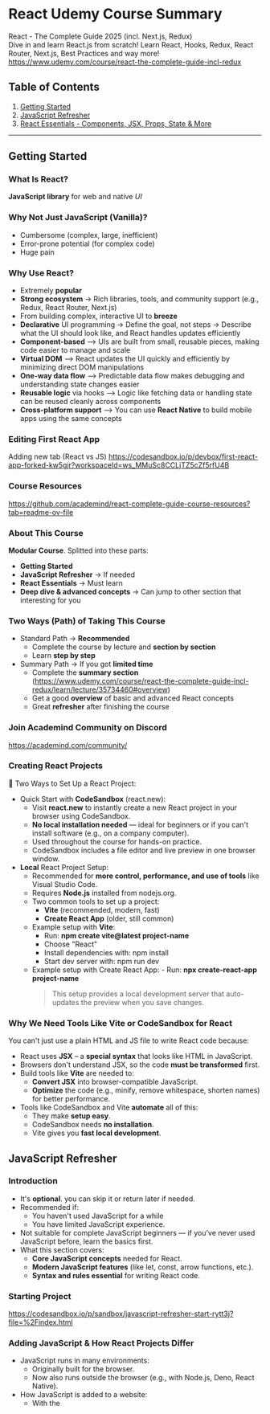 # React Udemy Course Summary

React - The Complete Guide 2025 (incl. Next.js, Redux)  
Dive in and learn React.js from scratch! Learn React, Hooks, Redux, React Router, Next.js, Best Practices and way more!  
https://www.udemy.com/course/react-the-complete-guide-incl-redux

## Table of Contents

1. [Getting Started](#getting-started)
2. [JavaScript Refresher](#javascript-refresher)
3. [React Essentials - Components, JSX, Props, State & More](#components)

---

## Getting Started

### What Is React?

**JavaScript library** for web and native _UI_

### Why Not Just JavaScript (Vanilla)?

- Cumbersome (complex, large, inefficient)
- Error-prone potential (for complex code)
- Huge pain

### Why Use React?

- Extremely **popular**
- **Strong ecosystem** -> Rich libraries, tools, and community support (e.g., Redux, React Router, Next.js)
- From building complex, interactive UI to **breeze**
- **Declarative** UI programming -> Define the goal, not steps -> Describe what the UI should look like, and React handles updates efficiently
- **Component-based** –> UIs are built from small, reusable pieces, making code easier to manage and scale
- **Virtual DOM** –> React updates the UI quickly and efficiently by minimizing direct DOM manipulations
- **One-way data flow** –> Predictable data flow makes debugging and understanding state changes easier
- **Reusable logic** via hooks –> Logic like fetching data or handling state can be reused cleanly across components
- **Cross-platform support** –> You can use **React Native** to build mobile apps using the same concepts

### Editing First React App

Adding new tab (React vs JS) https://codesandbox.io/p/devbox/first-react-app-forked-kw5gjr?workspaceId=ws_MMuSc8CCLjTZ5cZf5rfU4B

### Course Resources

https://github.com/academind/react-complete-guide-course-resources?tab=readme-ov-file

### About This Course

**Modular Course**. Splitted into these parts:

- **Getting Started**
- **JavaScript Refresher** -> If needed
- **React Essentials** -> Must learn
- **Deep dive & advanced concepts** -> Can jump to other section that interesting for you

### Two Ways (Path) of Taking This Course

- Standard Path -> **Recommended**
  - Complete the course by lecture and **section by section**
  - Learn **step by step**
- Summary Path -> If you got **limited time**
  - Complete the **summary section** (https://www.udemy.com/course/react-the-complete-guide-incl-redux/learn/lecture/35734460#overview)
  - Get a good **overview** of basic and advanced React concepts
  - Great **refresher** after finishing the course

### Join Academind Community on Discord

https://academind.com/community/

### Creating React Projects

🧪 Two Ways to Set Up a React Project:

- Quick Start with **CodeSandbox** (react.new):
  - Visit **react.new** to instantly create a new React project in your browser using CodeSandbox.
  - **No local installation needed** — ideal for beginners or if you can't install software (e.g., on a company computer).
  - Used throughout the course for hands-on practice.
  - CodeSandbox includes a file editor and live preview in one browser window.
- **Local** React Project Setup:
  - Recommended for **more control, performance, and use of tools** like Visual Studio Code.
  - Requires **Node.js** installed from nodejs.org.
  - Two common tools to set up a project:
    - **Vite** (recommended, modern, fast)
    - **Create React App** (older, still common)
  - Example setup with **Vite**:
    - Run: **npm create vite@latest project-name**
    - Choose "React"
    - Install dependencies with: npm install
    - Start dev server with: npm run dev
  - Example setup with Create React App: - Run: **npx create-react-app project-name**
    > This setup provides a local development server that auto-updates the preview when you save changes.

### Why We Need Tools Like Vite or CodeSandbox for React

You can't just use a plain HTML and JS file to write React code because:

- React uses **JSX** – a **special syntax** that looks like HTML in JavaScript.
- Browsers don't understand JSX, so the code **must be transformed** first.
- Build tools like **Vite** are needed to:
  - **Convert JSX** into browser-compatible JavaScript.
  - **Optimize** the code (e.g., minify, remove whitespace, shorten names) for better performance.
- Tools like CodeSandbox and Vite **automate** all of this:
  - They make **setup easy**.
  - CodeSandbox needs **no installation**.
  - Vite gives you **fast local development**.

## JavaScript Refresher

### Introduction

- It's **optional**. you can skip it or return later if needed.
- Recommended if:
  - You haven't used JavaScript for a while
  - You have limited JavaScript experience.
- Not suitable for complete JavaScript beginners — if you’ve never used JavaScript before, learn the basics first.
- What this section covers:
  - **Core JavaScript concepts** needed for React.
  - **Modern JavaScript features** (like let, const, arrow functions, etc.).
  - **Syntax and rules essential** for writing React code.

### Starting Project

https://codesandbox.io/p/sandbox/javascript-refresher-start-rytt3j?file=%2Findex.html

### Adding JavaScript & How React Projects Differ

- JavaScript runs in many environments:
  - Originally built for the browser.
  - Now also runs outside the browser (e.g., with Node.js, Deno, React Native).
- How JavaScript is added to a website:
  - With the <script> tag in HTML.
    - Option 1: Write JavaScript inline between <script> tags (not recommended for large projects).
    - Option 2: Link to external .js files (recommended for real-world use).
- Script tag options:
  - defer: delays script execution until HTML is fully parsed.
  - type="module": treats the file as an ES module, enabling use of import/export syntax between files.
- JavaScript modules:
  - Allow splitting code across multiple files.
  - Useful for reusability and maintainability.
- In React projects:
  - You don’t manually add <script> tags.
  - A build process (like Vite or Webpack) automatically injects necessary scripts into the HTML.

### React Projects Use a Build Process

- **No Script Tags in HTML**
  - React projects don’t include <script> tags manually in index.html.
- **Build Process Handles Injection**
  - Tools like **React Scripts** automatically inject script tags during build or development.
- **JSX Requires Transformation**
  - JSX (HTML-like syntax in JavaScript) isn’t valid JavaScript and must be compiled.
- **Build Process Transforms JSX**
  - The build tool converts JSX into browser-compatible JavaScript.
- **Code Optimization**
  - The build also minifies and optimizes the code for better performance.
- **Development Server**
  - A dev server (like in CodeSandbox or Create React App) watches your code, builds it, and serves it with injected scripts.
- **Node.js is Required**
  - Node.js powers these tools and is needed to run and build React projects locally.
- **Vanilla JS Projects Can’t Use JSX**
  - Without a build process, JSX won’t work in plain JavaScript projects.

### "import" & "export"

- Named Exports
  - Export multiple items with specific names:
    ```js
    // util.js
    export const apiKey = "ABC123";
    export const abc = "Some Value";
    ```
